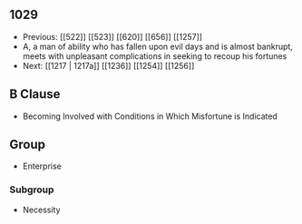 ## 1029
- Previous: [[522]] [[523]] [[620]] [[656]] [[1257]] 
- A, a man of ability who has fallen upon evil days and is almost bankrupt, meets with unpleasant complications in seeking to recoup his fortunes
- Next: [[1217 | 1217a]] [[1236]] [[1254]] [[1256]] 

## B Clause
- Becoming Involved with Conditions in Which Misfortune is Indicated

## Group
- Enterprise

### Subgroup
- Necessity

